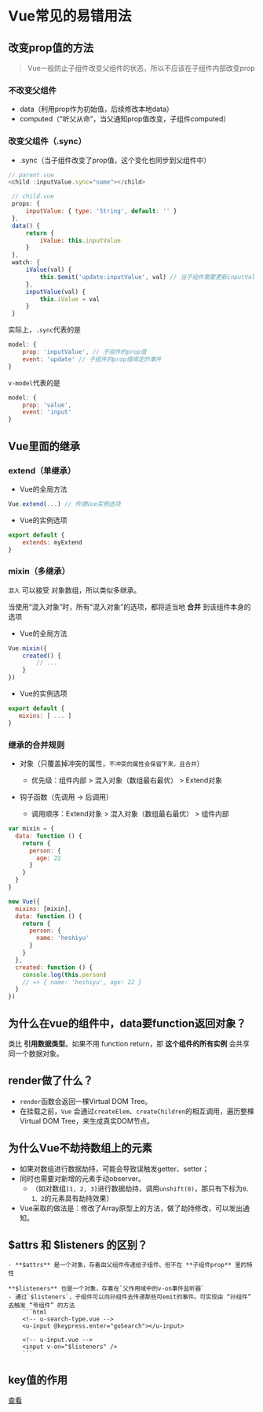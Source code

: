 # Vue常见的易错用法

## 改变prop值的方法
> Vue一般防止子组件改变父组件的状态，所以不应该在子组件内部改变prop

### 不改变父组件
 - data（利用prop作为初始值，后续修改本地data）
 - computed（“听父从命”，当父通知prop值改变，子组件computed）

### 改变父组件（.sync）
 - .sync（当子组件改变了prop值，这个变化也同步到父组件中）
 
 ```js
 // parent.vue
 <child :inputValue.sync="name"></child>
```

```js
 // child.vue
 props: {
     inputValue: { type: 'String', default: '' }
 },
 data() {
     return {
         iValue: this.inputValue
     }
 },
 watch: {
     iValue(val) {
         this.$emit('update:inputValue', val) // 当子组件需要更新inputValue时，
     },
     inputValue(val) {
         this.iValue = val
     }
 }
 ```
 实际上，`.sync`代表的是

 ```js
 model: {
     prop: 'inputValue', // 子组件的prop值
     event: 'update' // 子组件的prop值绑定的事件
 }
 ```
 `v-model`代表的是
 ```js
 model: {
     prop: 'value',
     event: 'input'
 }
 ```


## Vue里面的继承
### extend（单继承）
 - Vue的全局方法
 ```js
 Vue.extend(...) // 传递Vue实例选项
 ```
 - Vue的实例选项
 ```js
 export default {
     extends: myExtend
 }
 ```
### mixin（多继承）
`混入` 可以接受 对象数组，所以类似多继承。

当使用“混入对象”时，所有“混入对象”的选项，都将适当地 **合并** 到该组件本身的选项
 - Vue的全局方法
 ```js
 Vue.mixin({
     created() {
         // ...
     }
 })
 ```
 - Vue的实例选项
 ```js
 export default {
    mixins: [ ... ]
 }
 ```

 ### 继承的合并规则
  - 对象（只覆盖掉冲突的属性，`不冲突的属性会保留下来，且合并`）
    - 优先级：组件内部 > 混入对象（数组最右最优） > Extend对象

  - 钩子函数（先调用 -> 后调用）
    - 调用顺序：Extend对象 > 混入对象（数组最右最优） > 组件内部

```js
var mixin = {
  data: function () {
    return {
      person: {
        age: 22
      }
    }
  }
}

new Vue({
  mixins: [mixin],
  data: function () {
    return {
      person: {
        name: 'heshiyu'
      }
    }
  },
  created: function () {
    console.log(this.person)
    // => { name: 'heshiyu', age: 22 }
  }
})
```




## 为什么在vue的组件中，data要function返回对象？
类比 **引用数据类型**。如果不用 function return，那 **这个组件的所有实例** 会共享同一个数据对象。

## render做了什么？
- `render`函数会返回一棵Virtual DOM Tree。
- 在挂载之前，`Vue` 会通过`createElem`、`createChildren`的相互调用，遍历整棵Virtual DOM Tree，来生成真实DOM节点。
 
## 为什么Vue不劫持数组上的元素
- 如果对数组进行数据劫持，可能会导致误触发getter、setter；
- 同时也需要对新增的元素手动observer。
    - （如对数组`[1, 2, 3]`进行数据劫持，调用`unshift(0)`，那只有下标为`0、1、2`的元素具有劫持效果）
- Vue采取的做法是：修改了Array原型上的方法，做了劫持修改，可以发出通知。

## $attrs 和 $listeners 的区别？
    - **$attrs** 是一个对象，存着由父组件传递给子组件、但不在 **子组件prop** 里的特性

    **$listeners** 也是一个对象，存着在`父作用域中的v-on事件监听器`
    - 通过`$listeners`，子组件可以向孙组件去传递那些可emit的事件。可实现由 “孙组件” 去触发 “爷组件” 的方法
        ```html
        <!-- u-search-type.vue -->
        <u-input @keypress.enter="goSearch"></u-input>

        <!-- u-input.vue -->
        <input v-on="$listeners" />
        ```
## key值的作用
[查看](/skill/vue/key/)
